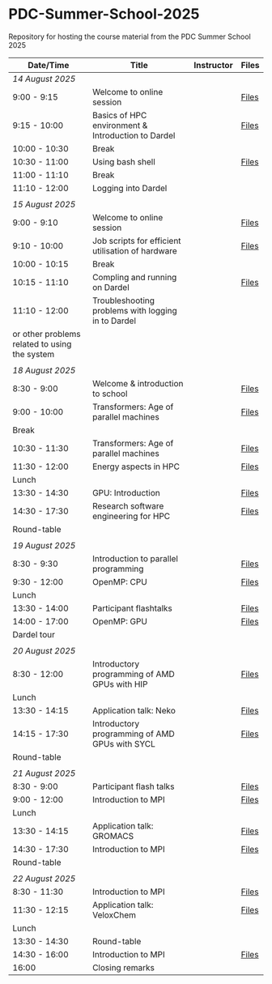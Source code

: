 # PDC-Summer-School-2025
Repository for hosting the course material from the PDC Summer School 2025

| Date/Time			| Title    											| Instructor       		| Files										|
|----------         |----------											|----------				|----------									|  
| *14 August 2025*  |    												|    					| 											|
| 9:00 - 9:15    	| Welcome to online session 						| 						| [Files](introduction/README.md)			|
| 9:15 - 10:00    	| Basics of HPC environment & Introduction to Dardel						|    					| [Files](introduction/PDC_Summer_School_2025_1.Introduction_to_HPC_Dardel.pdf)			|
| 10:00 - 10:30     | Break                      |                    |                            |
| 10:30 - 11:00    	| Using bash shell 									| 						| [Files](introduction/README.md)			|
| 11:00 - 11:10			| Break													|						|											|
| 11:10 - 12:00    	| Logging into Dardel	 							|    					| 			|
|					|													|						|											|
| *15 August 2025*  |    												|    					| 											|
| 9:00 - 9:10    	| Welcome to online session 						| 						| [Files](introduction/README.md)			|
| 9:10 - 10:00    	| Job scripts for efficient utilisation of hardware 							|    					| [Files](introduction/README.md)			|
| 10:00 - 10:15				| Break													|						|											|
| 10:15 - 11:10    	| Compling and running on Dardel | 						| [Files](introduction/compile_run_dardel.pdf)			|
| 11:10 - 12:00    	| Troubleshooting problems with logging in to Dardel
or other problems related to using the system	 				|    					| 		|
|					|													|						|											|
| *18 August 2025*  |    												|    					| 											|
| 8:30 - 9:00    	| Welcome \& introduction to school 				| 						| [Files](introduction/README.md)			|
| 9:00 - 10:00    	| Transformers: Age of parallel machines   			|    					| [Files](architecture/README.md)			|
| Break				|													|						|											|
| 10:30 - 11:30    	| Transformers: Age of parallel machines 			| 						| [Files](architecture/README.md)			|
| 11:30 - 12:00    	| Energy aspects in HPC	 							|    					| [Files](introduction/README.md)			|
| Lunch				|													|						|											|
| 13:30 - 14:30    	| GPU: Introduction 								| 						| [Files](gpu-programming/README.md)		|
| 14:30 - 17:30    	| Research software engineering for HPC	 			|    					| [Files](introduction/README.md)			|
| Round-table		|													|						|											|
|					|													|						|											|
| *19 August 2025*  |    												|    					| 											|	
| 8:30 - 9:30    	| Introduction to parallel programming 				| 						| [Files](parallel-programming/README.md)	|
| 9:30 - 12:00    	| OpenMP: CPU   									|    					| [Files](parallel-programming/README.md)	|
| Lunch				|													|						|											|
| 13:30 - 14:00    	| Participant flashtalks 							| 						| [Files](participant-flashtalks/README.md)	|
| 14:00 - 17:00    	| OpenMP: GPU	 									|    					| [Files](parallel-programming/README.md)	|
| Dardel tour		|													|						|											|
|					|													|						|											|
| *20 August 2025*  |    												|    					| 											|
| 8:30 - 12:00    	| Introductory programming of AMD GPUs with HIP 	| 						| [Files](gpu-programming/README.md)		|
| Lunch				|													|						|											|
| 13:30 - 14:15    	| Application talk: Neko 							| 						| [Files](application-talks/README.md)		|
| 14:15 - 17:30    	| Introductory programming of AMD GPUs with SYCL	|    					| [Files](parallel-programming/README.md)	|
| Round-table		|													|						|											|
|					|													|						|											|
| *21 August 2025*  |    												|    					| 											|
| 8:30 - 9:00    	| Participant flash talks 							| 						| [Files](participant-flashtalks/README.md)	|
| 9:00 - 12:00    	| Introduction to MPI 					  			|    					| [Files](parallel-programming/README.md)	|
| Lunch				|													|						|											|
| 13:30 - 14:15    	| Application talk: GROMACS 						| 						| [Files](application-talks/README.md)		|
| 14:30 - 17:30    	| Introduction to MPI	 							|    					| [Files](parallel-programming/README.md)	|
| Round-table		|													|						|											|
|					|													|						|											|
| *22 August 2025*  |    												|    					| 											|
| 8:30 - 11:30    	| Introduction to MPI	 							| 						| [Files](parallel-programming/README.md) 	|
| 11:30 - 12:15    	| Application talk: VeloxChem 					  	|    					| [Files](application-talks/README.md)		|
| Lunch				|													|						|											|
| 13:30 - 14:30    	| Round-table 										| 						| 											|
| 14:30 - 16:00    	| Introduction to MPI	 							|    					| [Files](parallel-programming/README.md)	|
| 16:00				| Closing remarks									|						|											|



